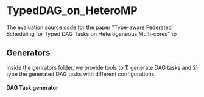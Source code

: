 # TypedDAG_on_HeteroMP
The evaluation source code for the paper "Type-aware Federated Scheduling for Typed DAG Tasks on Heterogeneous Multi-cores"
\p
## Generators
Inside the genrators folder, we provide tools to 1) generate DAG tasks and 2) type the generated DAG tasks with different configurations.
#### DAG Task generator
